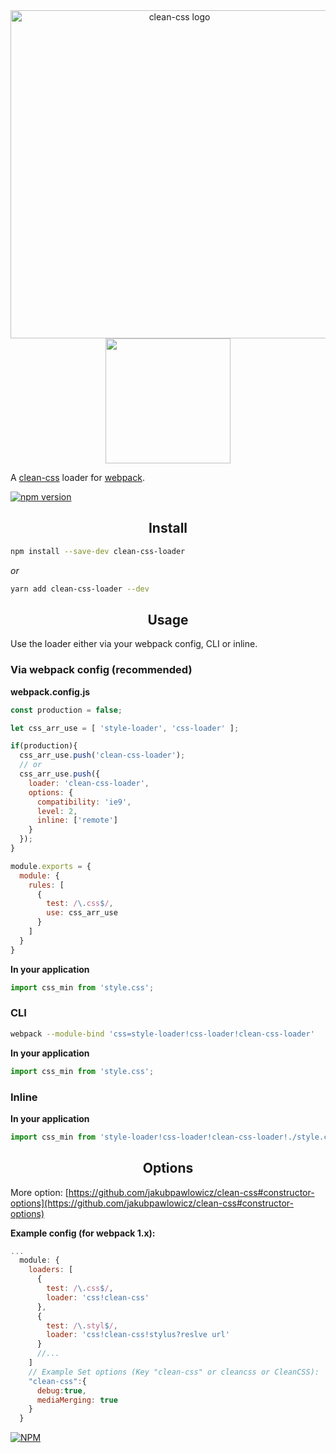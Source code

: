 <div align="center">
  <img src="https://cdn.rawgit.com/jakubpawlowicz/clean-css/master/logo.v2.svg" alt="clean-css logo" width="525px"/>
  <br>
  <a href="https://github.com/webpack/webpack">
    <img width="200" height="200"
      src="https://webpack.js.org/assets/icon-square-big.svg">
  </a>
</div>


A [clean-css](https://github.com/jakubpawlowicz/clean-css) loader for [webpack](https://github.com/webpack/webpack).

[![npm version](https://badge.fury.io/js/clean-css-loader.svg)](https://badge.fury.io/js/clean-css-loader)


<h2 align="center">Install</h2>

```bash
npm install --save-dev clean-css-loader
```
<em>or</em>
```bash
yarn add clean-css-loader --dev
```

<h2 align="center">Usage</h2>

Use the loader either via your webpack config, CLI or inline.

### Via webpack config (recommended)

**webpack.config.js**
```js
const production = false;

let css_arr_use = [ 'style-loader', 'css-loader' ];

if(production){
  css_arr_use.push('clean-css-loader');
  // or
  css_arr_use.push({
    loader: 'clean-css-loader',
    options: {
      compatibility: 'ie9',
      level: 2,
      inline: ['remote']
    }
  });
}

module.exports = {
  module: {
    rules: [
      {
        test: /\.css$/,
        use: css_arr_use
      }
    ]
  }
}
```

**In your application**
```js
import css_min from 'style.css';
```

### CLI

```bash
webpack --module-bind 'css=style-loader!css-loader!clean-css-loader'
```

**In your application**
```js
import css_min from 'style.css';
```

### Inline

**In your application**
```js
import css_min from 'style-loader!css-loader!clean-css-loader!./style.css';
```


<h2 align="center">Options</h2>

More option: [https://github.com/jakubpawlowicz/clean-css#constructor-options](https://github.com/jakubpawlowicz/clean-css#constructor-options)






**Example config (for webpack 1.x):**
```js
...
  module: {
    loaders: [
      {
        test: /\.css$/,
        loader: 'css!clean-css'
      },
      {
        test: /\.styl$/,
        loader: 'css!clean-css!stylus?reslve url'
      }
      //...
    ]
    // Example Set options (Key "clean-css" or cleancss or CleanCSS):
    "clean-css":{
      debug:true,
      mediaMerging: true
    }
  }
```

[![NPM](https://nodei.co/npm-dl/clean-css-loader.png?height=3)](https://nodei.co/npm/clean-css-loader/)